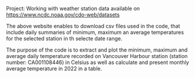 Project: Working with weather station data available on https://www.ncdc.noaa.gov/cdo-web/datasets

The above website enables to download csv files used in the code, that include daily summaries of minimum, maximum an average temperatures for the selected station in th selecte date range. 

The purpose of the code is to extract and plot the minimum, maximum and average daily temperature recorded on Vancouver Harbour station (station number: CA001108446) in Celsius as well as calculate and present monthly average temperature in 2022 in a table.
